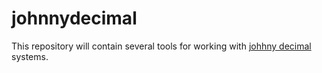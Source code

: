 # johnnydecimal

This repository will contain several tools for working with [johhny decimal](https://johnnydecimal.com) systems.
